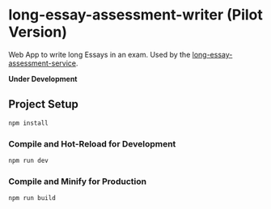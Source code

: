 # long-essay-assessment-writer (Pilot Version)

Web App to write long Essays in an exam.
Used by the [long-essay-assessment-service](https://github.com/EDUTIEK/long-essay-asessment-service).

**Under Development**

## Project Setup

```sh
npm install
```

### Compile and Hot-Reload for Development

```sh
npm run dev
```

### Compile and Minify for Production

```sh
npm run build
```
